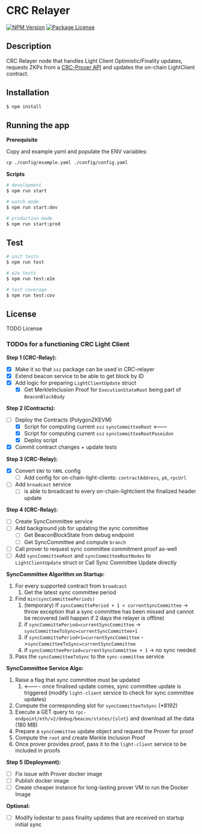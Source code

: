# CRC Relayer

<a href="https://www.npmjs.com/~nestjscore" target="_blank"><img src="https://img.shields.io/npm/v/@nestjs/core.svg" alt="NPM Version" /></a>
<a href="https://www.npmjs.com/~nestjscore" target="_blank"><img src="https://img.shields.io/npm/l/@nestjs/core.svg" alt="Package License" /></a>

## Description

CRC Relayer node that handles Light Client Optimistic/Finality updates, requests ZKPs from
a [CRC-Prover API](https://github.com/LimeChain/crc-prover) and updates the on-chain LightClient contract.

## Installation

```bash
$ npm install
```

## Running the app

**Prerequisite**

Copy and example yaml and populate the ENV variables:

```markdown
cp ./config/example.yaml ./config/config.yaml
```

**Scripts**

```bash
# development
$ npm run start

# watch mode
$ npm run start:dev

# production mode
$ npm run start:prod
```

## Test

```bash
# unit tests
$ npm run test

# e2e tests
$ npm run test:e2e

# test coverage
$ npm run test:cov
```

## License

TODO License

### TODOs for a functioning CRC Light Client

**Step 1 (CRC-Relay):**

- [X] Make it so that `ssz` package can be used in CRC-relayer
- [X] Extend beacon service to be able to get block by ID
- [X] Add logic for preparing `LightClientUpdate` struct
    - [X] Get MerkleInclusion Proof for `ExecutionStateRoot` being part of `BeaconBlockBody`

**Step 2 (Contracts):**

- [ ] Deploy the Contracts (PolygonZKEVM)
    - [X] Script for computing current `ssz` `syncCommitteeRoot` <---
    - [X] Script for computing current `ssz` `syncCommitteeRootPoseidon`
    - [X] Deploy script
- [X] Commit contract changes + update tests

**Step 3 (CRC-Relay):**

- [X] Convert `ENV` to `YAML` config
    - [ ] Add config for on-chain-light-clients: `contractAddress`, `pk`, `rpcUrl`
- [ ] Add `broadcast` service
    - [ ] is able to broadcast to every on-chain-lightclient the finalized header update

**Step 4 (CRC-Relay):**

- [ ] Create SyncCommittee service
- [ ] Add background job for updating the sync committee
    - [ ] Get BeaconBlockState from debug endpoint
    - [ ] Get SyncCommittee and compute `branch`
- [ ] Call prover to request sync committee commitment proof as-well
- [ ] Add `syncCommitteeRoot` and `syncCommitteeRootNodes` to `LightClientUpdate` struct or Call Sync Committee Update
  directly

**SyncCommittee Algorithm on Startup:**

1. For every supported contract from `broadcast`
    1. Get the latest sync committee period
2. Find `min(syncCommitteePeriods)`
    1. (temporary) If `syncCommittePeriod + 1 < currentSyncCommittee` -> throw exception that a sync committee has been
       missed and cannot be recovered (will happen if 2 days the relayer is offline)
    2. if `syncCommittePeriod=currentSyncCommittee` -> `syncCommitteeToSync=currentSyncCommittee+1`
    3. if `syncCommittePeriod+1=currentSyncCommittee` ->`syncCommitteeToSync=currentSyncCommittee`
    4. if `syncCommitteePeriod=currentSyncCommittee + 1` -> no sync needed
3. Pass the `syncCommitteeToSync` to the `sync-committee` service

**SyncCommittee Service Algo:**

1. Raise a flag that sync committee must be updated
    1. <---- once finalised update comes, sync committee update is triggered (modify `light-client` service to check for
       sync committee updates)
2. Compute the corresponding slot for `syncCommitteeToSync` (*8192)
3. Execute a GET query to `rpc-endpoint/eth/v2/debug/beacon/states/{slot}` and download all the data (180 MB)
4. Prepare a `syncCommittee` update object and request the Prover for proof
5. Compute the `root` and create Merkle Inclusion Proof
6. Once prover provides proof, pass it to the `light-client` service to be included in proofs

**Step 5 (Deployment):**

- [ ] Fix issue with Prover docker image
- [ ] Publish docker image
- [ ] Create cheaper instance for long-lasting prover VM to run the Docker Image

**Optional:**

- [ ] Modify lodestar to pass finality updates that are received on startup initial sync